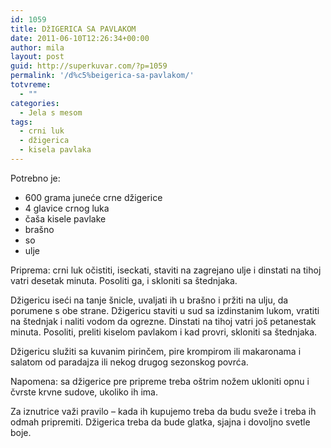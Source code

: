 ```yaml
---
id: 1059
title: DžIGERICA SA PAVLAKOM
date: 2011-06-10T12:26:34+00:00
author: mila
layout: post
guid: http://superkuvar.com/?p=1059
permalink: '/d%c5%beigerica-sa-pavlakom/'
totvreme:
  - ""
categories:
  - Jela s mesom
tags:
  - crni luk
  - džigerica
  - kisela pavlaka
---
```

Potrebno je:

  * 600 grama juneće crne džigerice
  * 4 glavice crnog luka
  * čaša kisele pavlake
  * brašno
  * so
  * ulje

Priprema: crni luk očistiti, iseckati, staviti na zagrejano ulje i dinstati na tihoj vatri desetak minuta. Posoliti ga, i skloniti sa štednjaka.

Džigericu iseći na tanje šnicle, uvaljati ih u brašno i pržiti na ulju, da porumene s obe strane. Džigericu staviti u sud sa izdinstanim lukom, vratiti na štednjak i naliti vodom da ogrezne. Dinstati na tihoj vatri još petanestak minuta. Posoliti, preliti kiselom pavlakom i kad provri, skloniti sa štednjaka.

Džigericu služiti sa kuvanim pirinčem, pire krompirom ili makaronama i salatom od paradajza ili nekog drugog sezonskog povrća.

Napomena: sa džigerice pre pripreme treba oštrim nožem ukloniti opnu i čvrste krvne sudove, ukoliko ih ima.

Za iznutrice važi pravilo &#8211; kada ih kupujemo treba da budu sveže i treba ih odmah pripremiti. Džigerica treba da bude glatka, sjajna i dovoljno svetle boje.